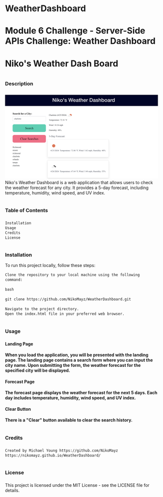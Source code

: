 # WeatherDashboard
# Module 6 Challenge - Server-Side APIs Challenge: Weather Dashboard
# <h1>Niko's Weather Dash Board<h1>


# <h3>Description<h3>

![alt text](./assets/images/Screenshot%202024-04-25%20at%201.02.14%20PM.png)
Niko's Weather Dashboard is a web application that allows users to check the weather forecast for any city. It provides a 5-day forecast, including temperature, humidity, wind speed, and UV index.

# <h3>Table of Contents<h3>

    Installation
    Usage
    Credits
    License

# <h3>Installation

To run this project locally, follow these steps:

    Clone the repository to your local machine using the following command:

    bash

    git clone https://github.com/NikoMayz/WeatherDashboard.git

    Navigate to the project directory.
    Open the index.html file in your preferred web browser.

# <h3>Usage<h3>

<h4>Landing Page<h4>

When you load the application, you will be presented with the landing page.
The landing page contains a search form where you can input the city name.
Upon submitting the form, the weather forecast for the specified city will be displayed.

<h4>Forecast Page<h4>

The forecast page displays the weather forecast for the next 5 days.
Each day includes temperature, humidity, wind speed, and UV index.

<h4>Clear Button<h4>

There is a "Clear" button available to clear the search history.


# <h3>Credits<h3>

    Created by Michael Young https://github.com/NikoMayz
    https://nikomayz.github.io/WeatherDashboard/
    
# <h3>License<h3>

This project is licensed under the MIT License - see the LICENSE file for details.